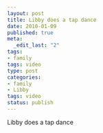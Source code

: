 ```yaml
--- 
layout: post
title: Libby does a tap dance
date: 2010-01-09
published: true
meta: 
  _edit_last: "2"
tags: 
- family
tags: video
type: post
categories: 
- family
- Libby
tags: video
status: publish
---
```

Libby does a tap dance
